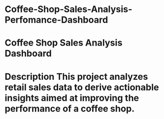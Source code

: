 # Coffee-Shop-Sales-Analysis-Perfomance-Dashboard
# Coffee Shop Sales Analysis Dashboard  
# Description This project analyzes retail sales data to derive actionable insights aimed at improving the performance of a coffee shop.
